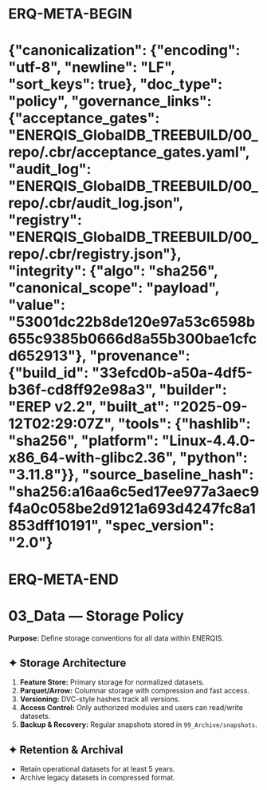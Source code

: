 # ERQ-META-BEGIN
# {"canonicalization": {"encoding": "utf-8", "newline": "LF", "sort_keys": true}, "doc_type": "policy", "governance_links": {"acceptance_gates": "ENERQIS_GlobalDB_TREEBUILD/00_repo/.cbr/acceptance_gates.yaml", "audit_log": "ENERQIS_GlobalDB_TREEBUILD/00_repo/.cbr/audit_log.json", "registry": "ENERQIS_GlobalDB_TREEBUILD/00_repo/.cbr/registry.json"}, "integrity": {"algo": "sha256", "canonical_scope": "payload", "value": "53001dc22b8de120e97a53c6598b655c9385b0666d8a55b300bae1cfcd652913"}, "provenance": {"build_id": "33efcd0b-a50a-4df5-b36f-cd8ff92e98a3", "builder": "EREP v2.2", "built_at": "2025-09-12T02:29:07Z", "tools": {"hashlib": "sha256", "platform": "Linux-4.4.0-x86_64-with-glibc2.36", "python": "3.11.8"}}, "source_baseline_hash": "sha256:a16aa6c5ed17ee977a3aec9f4a0c058be2d9121a693d4247fc8a1853dff10191", "spec_version": "2.0"}
# ERQ-META-END
# 03_Data — Storage Policy

**Purpose:**
Define storage conventions for all data within ENERQIS.

## ✦ Storage Architecture
1. **Feature Store:** Primary storage for normalized datasets.
2. **Parquet/Arrow:** Columnar storage with compression and fast access.
3. **Versioning:** DVC-style hashes track all versions.
4. **Access Control:** Only authorized modules and users can read/write datasets.
5. **Backup & Recovery:** Regular snapshots stored in `99_Archive/snapshots`.

## ✦ Retention & Archival
- Retain operational datasets for at least 5 years.
- Archive legacy datasets in compressed format.
